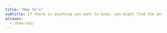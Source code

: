 ```yaml
---
title: "How to's"
subtitle: If there is anything you want to know, you might find the answer here.
aliases:
  - /how-tos/
---
```


